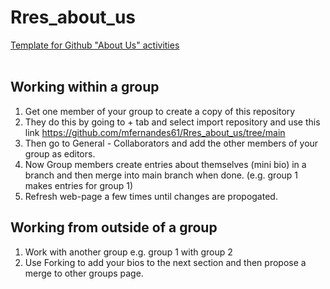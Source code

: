 # Rres_about_us
<u>Template for Github "About Us" activities</u>   
<br>
## Working within a group   
1) Get one member of your group to create a copy of this repository   
2) They do this by going to + tab and select import repository
and use this link https://github.com/mfernandes61/Rres_about_us/tree/main    
3) Then go to General - Collaborators and add the other members of your group as editors.   
4) Now Group members create entries about themselves (mini bio) in a branch and then merge into main branch when done. (e.g. group 1 makes entries for group 1)     
5) Refresh web-page a few times until changes are propogated.   

## Working from outside of a group   
1) Work with another group e.g. group 1 with group 2   
2) Use Forking to add your bios to the next section and then propose a merge to other groups page.   
   
